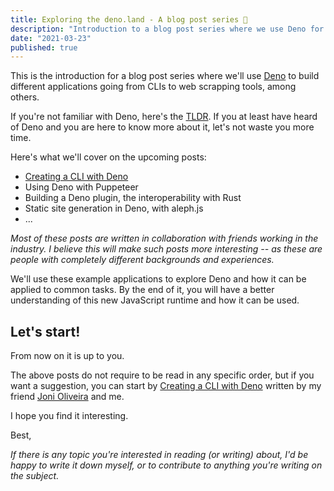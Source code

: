 ```yaml
---
title: Exploring the deno.land - A blog post series 🦕
description: "Introduction to a blog post series where we use Deno for multiple contexts, from building CLIs to web scrapping tools, among others."
date: "2021-03-23"
published: true
---
```


This is the introduction for a blog post series where we'll use [Deno](https://deno.land) to build different applications going from CLIs to web scrapping tools, among others.

If you're not familiar with Deno, here's the [TLDR](/deno/tldr). If you at least have heard of Deno and you are here to know more about it, let's not waste you more time.

Here's what we'll cover on the upcoming posts: 

- [Creating a CLI with Deno](/deno/build-a-cli-with-deno)
- Using Deno with Puppeteer
- Building a Deno plugin, the interoperability with Rust
- Static site generation in Deno, with aleph.js
- ...

*Most of these posts are written in collaboration with friends working in the industry. I believe this will make such posts more interesting -- as these are people with completely different backgrounds and experiences.*

We'll use these example applications to explore Deno and how it can be applied to common tasks. By the end of it, you will have a better understanding of this new JavaScript runtime and how it can be used.

## Let's start!

From now on it is up to you. 

The above posts do not require to be read in any specific order, but if you want a suggestion, you can start by [Creating a CLI with Deno](/deno/build-a-cli-with-deno) written by my friend [Joni Oliveira]() and me.

I hope you find it interesting.

Best,

*If there is any topic you're interested in reading (or writing) about, I'd be happy to write it down myself, or to contribute to anything you're writing on the subject.*


